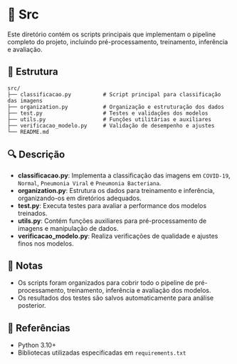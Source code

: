 # 📂 Src

Este diretório contém os scripts principais que implementam o pipeline completo do projeto, incluindo pré-processamento, treinamento, inferência e avaliação.

## 📁 Estrutura
```
src/
├── classificacao.py          # Script principal para classificação das imagens
├── organization.py           # Organização e estruturação dos dados
├── test.py                   # Testes e validações dos modelos
├── utils.py                  # Funções utilitárias e auxiliares
├── verificacao_modelo.py     # Validação de desempenho e ajustes
└── README.md
```

## 🔍 Descrição
- **classificacao.py**: Implementa a classificação das imagens em `COVID-19`, `Normal`, `Pneumonia Viral` e `Pneumonia Bacteriana`.
- **organization.py**: Estrutura os dados para treinamento e inferência, organizando-os em diretórios adequados.
- **test.py**: Executa testes para avaliar a performance dos modelos treinados.
- **utils.py**: Contém funções auxiliares para pré-processamento de imagens e manipulação de dados.
- **verificacao_modelo.py**: Realiza verificações de qualidade e ajustes finos nos modelos.

## 📌 Notas
- Os scripts foram organizados para cobrir todo o pipeline de pré-processamento, treinamento, inferência e avaliação dos modelos.
- Os resultados dos testes são salvos automaticamente para análise posterior.

## 📖 Referências
- Python 3.10+
- Bibliotecas utilizadas especificadas em `requirements.txt`


